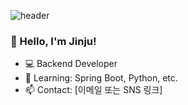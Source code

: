 ![header](https://capsule-render.vercel.app/api?type=waving&color=0:fbc2eb,100:a6c1ee&height=150&section=header&text=%20&fontSize=90)

### 👋 Hello, I'm Jinju!
- 💻 Backend Developer
- 🌱 Learning: Spring Boot, Python, etc.
- 📫 Contact: [이메일 또는 SNS 링크]
